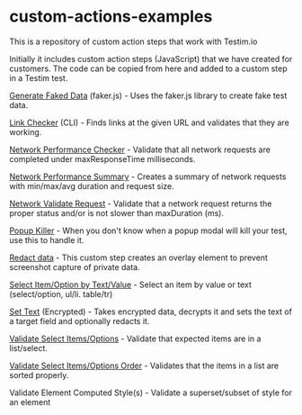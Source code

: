 # custom-actions-examples
This is a repository of custom action steps that work with Testim.io

Initially it includes custom action steps (JavaScript) that we have created for customers. The code can be copied from here and added to a custom step in a Testim test. 

[Generate Faked Data](https://github.com/testimio/custom-actions-examples/blob/main/Generate-Faked-Data) (faker.js) - Uses the faker.js library to create fake test data. 

[Link Checker](https://github.com/testimio/custom-actions-examples/blob/main/link-checker) (CLI) - Finds links at the given URL and validates that they are working. 

[Network Performance Checker](https://github.com/testimio/custom-actions-examples/blob/main/Network-performance-checker) - Validate that all network requests are completed under maxResponseTime milliseconds. 

[Network Performance Summary](https://github.com/testimio/custom-actions-examples/blob/main/network-performance-summary) - Creates a summary of network requests with min/max/avg duration and request size. 

[Network Validate Request](https://github.com/testimio/custom-actions-examples/blob/main/network-validate) - Validate that a network request returns the proper status and/or is not slower than maxDuration (ms).

[Popup Killer](https://github.com/testimio/custom-actions-examples/blob/main/popup-killer) - When you don't know when a popup modal will kill your test, use this to handle it.

[Redact data](https://github.com/testimio/custom-actions-examples/blob/main/Redact-data) - This custom step creates an overlay element to prevent screenshot capture of private data.

[Select Item/Option by Text/Value](https://github.com/testimio/custom-actions-examples/blob/main/select-by-text) - Select an item by value or text (select/option, ul/li. table/tr)

[Set Text](https://github.com/testimio/custom-actions-examples/blob/main/set-text-encrypted) (Encrypted) - Takes encrypted data, decrypts it and sets the text of a target field and optionally redacts it.

[Validate Select Items/Options](https://github.com/testimio/custom-actions-examples/blob/main/validate-select-items) - Validate that expected items are in a list/select.

[Validate Select Items/Options Order](https://github.com/testimio/custom-actions-examples/blob/main/select-order-validate) - Validates that the items in a list are sorted properly.

Validate Element Computed Style(s) - Validate a superset/subset of style for an element
